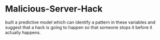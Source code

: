 # Malicious-Server-Hack
built a predictive model which can identify a pattern in these variables and suggest that a hack is going to happen so that someone  stops it before it actually happens. 
